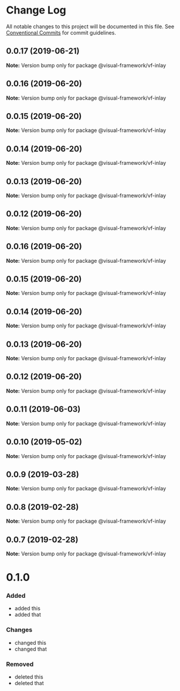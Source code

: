 # Change Log

All notable changes to this project will be documented in this file.
See [Conventional Commits](https://conventionalcommits.org) for commit guidelines.

## 0.0.17 (2019-06-21)

**Note:** Version bump only for package @visual-framework/vf-inlay





## 0.0.16 (2019-06-20)

**Note:** Version bump only for package @visual-framework/vf-inlay





## 0.0.15 (2019-06-20)

**Note:** Version bump only for package @visual-framework/vf-inlay





## 0.0.14 (2019-06-20)

**Note:** Version bump only for package @visual-framework/vf-inlay





## 0.0.13 (2019-06-20)

**Note:** Version bump only for package @visual-framework/vf-inlay





## 0.0.12 (2019-06-20)

**Note:** Version bump only for package @visual-framework/vf-inlay





## 0.0.16 (2019-06-20)

**Note:** Version bump only for package @visual-framework/vf-inlay





## 0.0.15 (2019-06-20)

**Note:** Version bump only for package @visual-framework/vf-inlay





## 0.0.14 (2019-06-20)

**Note:** Version bump only for package @visual-framework/vf-inlay





## 0.0.13 (2019-06-20)

**Note:** Version bump only for package @visual-framework/vf-inlay





## 0.0.12 (2019-06-20)

**Note:** Version bump only for package @visual-framework/vf-inlay





## 0.0.11 (2019-06-03)

**Note:** Version bump only for package @visual-framework/vf-inlay





## 0.0.10 (2019-05-02)

**Note:** Version bump only for package @visual-framework/vf-inlay





## 0.0.9 (2019-03-28)

**Note:** Version bump only for package @visual-framework/vf-inlay





## 0.0.8 (2019-02-28)

**Note:** Version bump only for package @visual-framework/vf-inlay





## 0.0.7 (2019-02-28)

**Note:** Version bump only for package @visual-framework/vf-inlay





# 0.1.0

### Added
- added this
- added that

### Changes

- changed this
- changed that

### Removed

- deleted this
- deleted that

